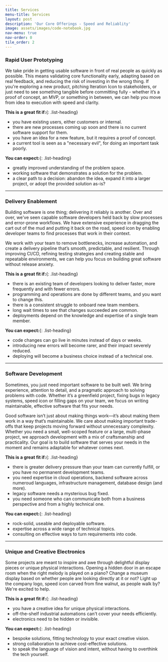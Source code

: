 ```yaml
---
title: Services
menu-title: Services
layout: post
description: 'Our Core Offerings - Speed and Reliablity'
image: assets/images/code-notebook.jpg
nav-menu: true
nav-order: 0
tile_order: 2
---
```


### Rapid User Prototyping

We take pride in getting usable software in front of real people as quickly as
possible. This means validating core functionality early, adapting based on real
feedback, and reducing the risk of investing in the wrong thing. If you're
exploring a new product, pitching 
<span class="right icon alt giant fa-solid fa-code-compare"><span class="label">Iteration Icon</span></span>
to stakeholders, or just need to see something tangible before committing fully -
whether it’s a proof of concept, an MVP, or something in between, we can help 
you move from idea to execution with speed and clarity.

**This is a great fit if:**{: .list-heading}
- you have existing users, either customers or internal.
- there are new processes coming up soon and there is no current software support for them.
- you have an idea for a new feature, but it requires a proof of concept.
- a current tool is seen as a "necessary evil", for doing an important task poorly.

**You can expect:**{: .list-heading}
- greatly improved understanding of the problem space.
- working software that demonstrates a solution for the problem.
- a clear path to a decision: abandon the idea, expand it into a larger project,
  or adopt the provided solution as-is?

---

### Delivery Enablement

Building software is one thing; delivering it reliably is another. Over and over,
we've seen capable software developers held back by slow processes and error-prone
workflows. We have extensive experience in dragging the cart out of the mud and 
putting it back on the road,
<span class="left icon alt giant fa-solid fa-map-location-dot"><span class="label">speed icon</span></span>
by enabling developer teams to find processes that work in their context.

We work with your team to remove bottlenecks, increase automation, and create a
delivery pipeline that’s smooth, predictable, and resilient. Through improving
CI/CD, refining testing strategies and creating stable and repeatable environments,
we can help you focus on building great software without release anxiety.

**This is a great fit if:**{: .list-heading}
- there is an existing team of developers looking to deliver faster, more frequently and with fewer errors.
- programming and operations are done by different teams, and you want to change this.
- there is a consistent struggle to onboard new team members.
- long wait times to see that changes succeeded are common.
- deployments depend on the knowledge and expertise of a single team member.

**You can expect:**{: .list-heading}
- code changes can go live in minutes instead of days or weeks.
- introducing new errors will become rarer, and their impact severely reduced.
- deploying will become a business choice instead of a technical one.

---

### Software Development

Sometimes, you just need important software to be built well. We bring experience,
attention to detail, and a pragmatic approach to solving problems with code. 
Whether it’s a greenfield project, fixing bugs in legacy systems, 
<span class="right icon alt giant fa-solid fa-hexagon-nodes"><span class="label">speed icon</span></span>
or filling gaps on your team, we focus on writing maintainable,
effective software that fits your needs.

Good software isn’t just about making things work—it’s about making them work in
a way that’s maintainable. We care about making important trade-offs that keep
projects moving forward without unnecessary complexity. Whether you need a small,
well-scoped feature or a large, multi-phase project, we approach development with
a mix of craftsmanship and practicality. Our goal is to build software that serves
your needs in the moment and remains adaptable for whatever comes next.

**This is a great fit if:**{: .list-heading}
- there is greater delivery pressure than your team can currently fulfill, or you have no permanent development teams.
- you need expertise in cloud operations, backend software across numeroud languages, infrastructure management, database design (and more).
- legacy software needs a mysterious bug fixed.
- you need someone who can communicate both from a business perspective and from a highly technical one.

**You can expect:**{: .list-heading}
- rock-solid, useable and deployable software.
- expertise across a wide range of technical topics.
- consulting on effective ways to turn requirements into code.


---

### Unique and Creative Electronics

Some projects are meant to inspire and awe through delightful display pieces or 
unique physical interactions. Opening a hidden door in an escape room when the 
right melody is played on a piano?
Change a museum display based on whether people are looking directly at it or not? 
Light up the company logo,
<span class="right icon alt giant fa-solid fa-hexagon-nodes"><span class="label">speed icon</span></span>
carved from fine walnut, as people walk by? We're excited to help.

**This is a great fit if:**{: .list-heading}
- you have a creative idea for unique physical interactions.
- off-the-shelf industrial automations can't cover your needs efficiently.
- electronics need to be hidden or invisible.

**You can expect:**{: .list-heading}
- bespoke solutions, fitting technology to your exact creative vision.
- strong collaboration to achieve cost-effective solutions.
- to speak the language of vision and intent, without having to overthink the tech yourself.